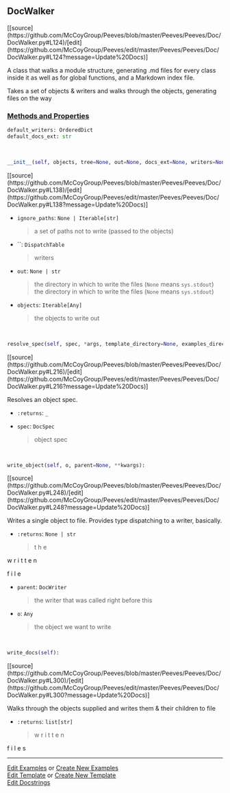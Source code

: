 ## <a id="Peeves.Peeves.Doc.DocWalker.DocWalker">DocWalker</a> 
<div class="docs-source-link" markdown="1">
[[source](https://github.com/McCoyGroup/Peeves/blob/master/Peeves/Peeves/Doc/DocWalker.py#L124)/[edit](https://github.com/McCoyGroup/Peeves/edit/master/Peeves/Peeves/Doc/DocWalker.py#L124?message=Update%20Docs)]
</div>

A class that walks a module structure, generating .md files for every class inside it as well as for global functions,
and a Markdown index file.

Takes a set of objects & writers and walks through the objects, generating files on the way

<div class="collapsible-section">
 <div class="collapsible-section collapsible-section-header" markdown="1">
 
### <a class="collapse-link" data-toggle="collapse" href="#methods">Methods and Properties</a> <a class="float-right" data-toggle="collapse" href="#methods"><i class="fa fa-chevron-down"></i></a>

 </div>
 <div class="collapsible-section collapsible-section-body collapse" id="methods" markdown="1">

```python
default_writers: OrderedDict
default_docs_ext: str
```
<a id="Peeves.Peeves.Doc.DocWalker.DocWalker.__init__" class="docs-object-method">&nbsp;</a> 
```python
__init__(self, objects, tree=None, out=None, docs_ext=None, writers=None, ignore_paths=None, description=None, verbose=True, template_directory=None, examples_directory=None, **extra_fields): 
```
<div class="docs-source-link" markdown="1">
[[source](https://github.com/McCoyGroup/Peeves/blob/master/Peeves/Peeves/Doc/DocWalker.py#L138)/[edit](https://github.com/McCoyGroup/Peeves/edit/master/Peeves/Peeves/Doc/DocWalker.py#L138?message=Update%20Docs)]
</div>


- `ignore_paths`: `None | Iterable[str]`
    >a set of paths not to write (passed to the objects)
- ``: `DispatchTable`
    >writers
- `out`: `None | str`
    >the directory in which to write the files (`None` means `sys.stdout`)
the directory in which to write the files (`None` means `sys.stdout`)
- `objects`: `Iterable[Any]`
    >the objects to write out

<a id="Peeves.Peeves.Doc.DocWalker.DocWalker.resolve_spec" class="docs-object-method">&nbsp;</a> 
```python
resolve_spec(self, spec, *args, template_directory=None, examples_directory=None, extra_fields=None, **kwargs): 
```
<div class="docs-source-link" markdown="1">
[[source](https://github.com/McCoyGroup/Peeves/blob/master/Peeves/Peeves/Doc/DocWalker.py#L216)/[edit](https://github.com/McCoyGroup/Peeves/edit/master/Peeves/Peeves/Doc/DocWalker.py#L216?message=Update%20Docs)]
</div>

Resolves an object spec.
- `:returns`: `_`
    >
- `spec`: `DocSpec`
    >object spec

<a id="Peeves.Peeves.Doc.DocWalker.DocWalker.write_object" class="docs-object-method">&nbsp;</a> 
```python
write_object(self, o, parent=None, **kwargs): 
```
<div class="docs-source-link" markdown="1">
[[source](https://github.com/McCoyGroup/Peeves/blob/master/Peeves/Peeves/Doc/DocWalker.py#L248)/[edit](https://github.com/McCoyGroup/Peeves/edit/master/Peeves/Peeves/Doc/DocWalker.py#L248?message=Update%20Docs)]
</div>

Writes a single object to file.
Provides type dispatching to a writer, basically.
- `:returns`: `None | str`
    >t
h
e
 
w
r
i
t
t
e
n
 
f
i
l
e
- `parent`: `DocWriter`
    >the writer that was called right before this
- `o`: `Any`
    >the object we want to write

<a id="Peeves.Peeves.Doc.DocWalker.DocWalker.write_docs" class="docs-object-method">&nbsp;</a> 
```python
write_docs(self): 
```
<div class="docs-source-link" markdown="1">
[[source](https://github.com/McCoyGroup/Peeves/blob/master/Peeves/Peeves/Doc/DocWalker.py#L300)/[edit](https://github.com/McCoyGroup/Peeves/edit/master/Peeves/Peeves/Doc/DocWalker.py#L300?message=Update%20Docs)]
</div>

Walks through the objects supplied and writes them & their children to file
- `:returns`: `list[str]`
    >w
r
i
t
t
e
n
 
f
i
l
e
s

 </div>
</div>






___

[Edit Examples](https://github.com/McCoyGroup/Peeves/edit/gh-pages/ci/examples/Peeves/Peeves/Doc/DocWalker/DocWalker.md) or 
[Create New Examples](https://github.com/McCoyGroup/Peeves/new/gh-pages/?filename=ci/examples/Peeves/Peeves/Doc/DocWalker/DocWalker.md) <br/>
[Edit Template](https://github.com/McCoyGroup/Peeves/edit/gh-pages/ci/docs/Peeves/Peeves/Doc/DocWalker/DocWalker.md) or 
[Create New Template](https://github.com/McCoyGroup/Peeves/new/gh-pages/?filename=ci/docs/templates/Peeves/Peeves/Doc/DocWalker/DocWalker.md) <br/>
[Edit Docstrings](https://github.com/McCoyGroup/Peeves/edit/master/Peeves/Peeves/Doc/DocWalker.py#L124?message=Update%20Docs)